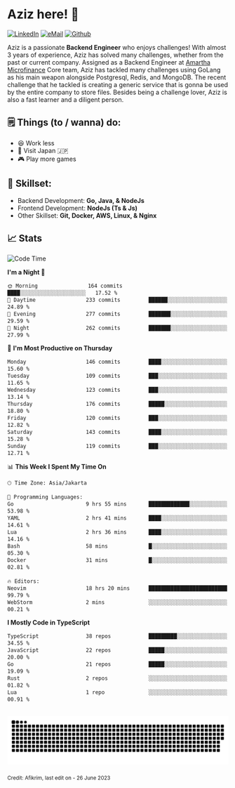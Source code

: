 # Aziz here! 👋

[![LinkedIn](https://img.shields.io/static/v1?message=afikrim&logo=linkedin&label=&color=0077B5&logoColor=white&labelColor=&style=for-the-badge)](https://www.linkedin.com/in/afikrim)
[![eMail](https://img.shields.io/static/v1?message=afikrim10@gmail.com&logo=gmail&label=&color=D14836&logoColor=white&labelColor=&style=for-the-badge)](mailto:afikrim10@gmail.com)
[![Github](https://komarev.com/ghpvc/?username=afikrim&label=Visitors&style=for-the-badge)](https://www.github.com/afikrim)

<!--Introduction-->
Aziz is a passionate **Backend Engineer** who enjoys challenges! With almost 3 years of experience, Aziz has solved many challenges, whether from the past or current company. Assigned as a Backend Engineer at [Amartha Microfinance](https://amartha.com) Core team, Aziz has tackled many challenges using GoLang as his main weapon alongside Postgresql, Redis, and MongoDB. The recent challenge that he tackled is creating a generic service that is gonna be used by the entire company to store files. Besides being a challenge lover, Aziz is also a fast learner and a diligent person.

<!--Things TODO-->
## 🗒️ Things (to / wanna) do:

- 😆 Work less
- 🚀 Visit Japan 🇯🇵
- 🎮 Play more games

<!--Skillset-->
## 🏅 Skillset:

- Backend Development: **Go, Java, & NodeJs**
- Frontend Development: **NodeJs (Ts & Js)**
- Other Skillset: **Git, Docker, AWS, Linux, & Nginx**

## 📈 Stats  

<!--START_SECTION:waka-->
![Code Time](http://img.shields.io/badge/Code%20Time-1%2C253%20hrs%2021%20mins-blue)

**I'm a Night 🦉** 

```text
🌞 Morning                164 commits         ████░░░░░░░░░░░░░░░░░░░░░   17.52 % 
🌆 Daytime                233 commits         ██████░░░░░░░░░░░░░░░░░░░   24.89 % 
🌃 Evening                277 commits         ███████░░░░░░░░░░░░░░░░░░   29.59 % 
🌙 Night                  262 commits         ███████░░░░░░░░░░░░░░░░░░   27.99 % 
```
📅 **I'm Most Productive on Thursday** 

```text
Monday                   146 commits         ████░░░░░░░░░░░░░░░░░░░░░   15.60 % 
Tuesday                  109 commits         ███░░░░░░░░░░░░░░░░░░░░░░   11.65 % 
Wednesday                123 commits         ███░░░░░░░░░░░░░░░░░░░░░░   13.14 % 
Thursday                 176 commits         █████░░░░░░░░░░░░░░░░░░░░   18.80 % 
Friday                   120 commits         ███░░░░░░░░░░░░░░░░░░░░░░   12.82 % 
Saturday                 143 commits         ████░░░░░░░░░░░░░░░░░░░░░   15.28 % 
Sunday                   119 commits         ███░░░░░░░░░░░░░░░░░░░░░░   12.71 % 
```


📊 **This Week I Spent My Time On** 

```text
🕑︎ Time Zone: Asia/Jakarta

💬 Programming Languages: 
Go                       9 hrs 55 mins       █████████████░░░░░░░░░░░░   53.98 % 
YAML                     2 hrs 41 mins       ████░░░░░░░░░░░░░░░░░░░░░   14.61 % 
Lua                      2 hrs 36 mins       ████░░░░░░░░░░░░░░░░░░░░░   14.16 % 
Bash                     58 mins             █░░░░░░░░░░░░░░░░░░░░░░░░   05.30 % 
Docker                   31 mins             █░░░░░░░░░░░░░░░░░░░░░░░░   02.81 % 

🔥 Editors: 
Neovim                   18 hrs 20 mins      █████████████████████████   99.79 % 
WebStorm                 2 mins              ░░░░░░░░░░░░░░░░░░░░░░░░░   00.21 % 
```

**I Mostly Code in TypeScript** 

```text
TypeScript               38 repos            █████████░░░░░░░░░░░░░░░░   34.55 % 
JavaScript               22 repos            █████░░░░░░░░░░░░░░░░░░░░   20.00 % 
Go                       21 repos            █████░░░░░░░░░░░░░░░░░░░░   19.09 % 
Rust                     2 repos             ░░░░░░░░░░░░░░░░░░░░░░░░░   01.82 % 
Lua                      1 repo              ░░░░░░░░░░░░░░░░░░░░░░░░░   00.91 % 
```




<!--END_SECTION:waka-->


<br clear="both">

<div align="center">
  <img src="https://raw.githubusercontent.com/afikrim/afikrim/output/snake.svg" alt="Snake animation" />
</div>


<sub>Credit: Afikrim, last edit on - 26 June 2023</sub>
